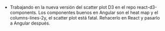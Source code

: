 - Trabajando en la nueva versión del scatter plot D3 en el repo react-d3-components. Los componentes buenos en Angular son el heat map y el columns-lines-2y, el scatter plot está fatal. Rehacerlo en React y pasarlo a Angular después.